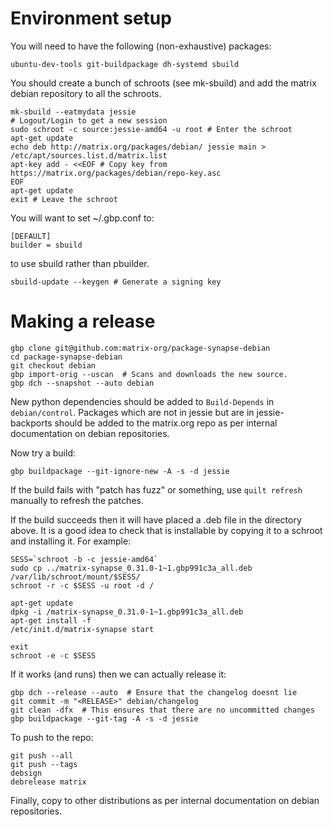 # Environment setup

You will need to have the following (non-exhaustive) packages:

    ubuntu-dev-tools git-buildpackage dh-systemd sbuild

You should create a bunch of schroots (see mk-sbuild) and add the matrix
debian repository to all the schroots.

    mk-sbuild --eatmydata jessie
    # Logout/Login to get a new session
    sudo schroot -c source:jessie-amd64 -u root # Enter the schroot
    apt-get update
    echo deb http://matrix.org/packages/debian/ jessie main > /etc/apt/sources.list.d/matrix.list
    apt-key add - <<EOF # Copy key from https://matrix.org/packages/debian/repo-key.asc
    EOF
    apt-get update
    exit # Leave the schroot
    
You will want to set ~/.gbp.conf to:

    [DEFAULT]
    builder = sbuild

to use sbuild rather than pbuilder.

    sbuild-update --keygen # Generate a signing key

# Making a release

    gbp clone git@github.com:matrix-org/package-synapse-debian
    cd package-synapse-debian
    git checkout debian
    gbp import-orig --uscan  # Scans and downloads the new source.
    gbp dch --snapshot --auto debian

New python dependencies should be added to `Build-Depends` in `debian/control`.
Packages which are not in jessie but are in jessie-backports should be added
to the matrix.org repo as per internal documentation on debian repositories.

Now try a build:

    gbp buildpackage --git-ignore-new -A -s -d jessie

If the build fails with "patch has fuzz" or something, use `quilt refresh` 
manually to refresh the patches.
  
If the build succeeds then it will have placed a .deb file in the directory
above. It is a good idea to check that is installable by copying it to a
schroot and installing it. For example:

    SESS=`schroot -b -c jessie-amd64`
    sudo cp ../matrix-synapse_0.31.0-1~1.gbp991c3a_all.deb /var/lib/schroot/mount/$SESS/
    schroot -r -c $SESS -u root -d /
    
    apt-get update
    dpkg -i /matrix-synapse_0.31.0-1~1.gbp991c3a_all.deb
    apt-get install -f
    /etc/init.d/matrix-synapse start
    
    exit
    schroot -e -c $SESS

If it works (and runs) then we can actually release it:

    gbp dch --release --auto  # Ensure that the changelog doesnt lie
    git commit -m "<RELEASE>" debian/changelog
    git clean -dfx  # This ensures that there are no uncommitted changes
    gbp buildpackage --git-tag -A -s -d jessie

To push to the repo:

    git push --all
    git push --tags
    debsign
    debrelease matrix

Finally, copy to other distributions as per internal documentation on 
debian repositories.

